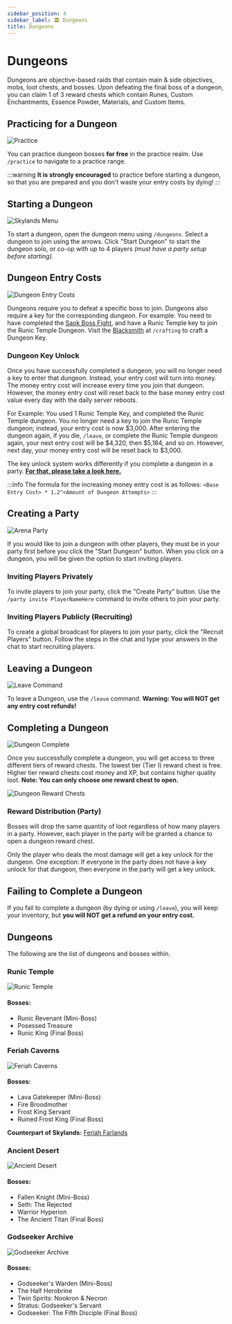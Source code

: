 ```yaml
---
sidebar_position: 4
sidebar_label: 🏛️ Dungeons
title: Dungeons
---
```


# Dungeons

Dungeons are objective-based raids that contain main & side objectives, mobs, loot chests, and bosses. Upon defeating the final boss of a dungeon, you can claim 1 of 3 reward chests which contain Runes, Custom Enchantments, Essence Powder, Materials, and Custom Items.

## Practicing for a Dungeon
![Practice](./img/bosses/practice.png)

You can practice dungeon bosses **for free** in the practice realm. Use `/practice` to navigate to a practice range.

:::warning
**It is strongly encouraged** to practice before starting a dungeon, so that you are prepared and you don't waste your entry costs by dying!
:::

## Starting a Dungeon
![Skylands Menu](./img/dungeons/skylands-menu.png)

To start a dungeon, open the dungeon menu using `/dungeons`. Select a dungeon to join using the arrows. Click "Start Dungeon" to start the dungeon solo, or co-op with up to 4 players _(must have a party setup before starting)._

## Dungeon Entry Costs
![Dungeon Entry Costs](./img/dungeons/dungeon-entry-cost.png)

Dungeons require you to defeat a specific boss to join. Dungeons also require a key for the corresponding dungeon. For example: You need to have completed the [Saok Boss Fight](../gameplay-mechanics/boss-fights.md), and have a Runic Temple key to join the Runic Temple Dungeon. Visit the [Blacksmith](../custom-items/custom-items.md/#crafting-custom-items) at `/crafting` to craft a Dungeon Key.

### Dungeon Key Unlock
Once you have successfully completed a dungeon, you will no longer need a key to enter that dungeon. Instead, your entry cost will turn into money. The money entry cost will increase every time you join that dungeon. However, the money entry cost will reset back to the base money entry cost value every day with the daily server reboots.

For Example: You used 1 Runic Temple Key, and completed the Runic Temple dungeon. You no longer need a key to join the Runic Temple dungeon; instead, your entry cost is now $3,000. After entering the dungeon again, if you die, `/leave`, or complete the Runic Temple dungeon again, your next entry cost will be $4,320, then $5,184, and so on. However, next day, your money entry cost will be reset back to $3,000.

The key unlock system works differently if you complete a dungeon in a party. [**For that, please take a look here.**](#reward-distribution-party)

:::info
The formula for the increasing money entry cost is as follows: `<Base Entry Cost> * 1.2^<Amount of Dungeon Attempts>`
:::

## Creating a Party
![Arena Party](./img/dungeons/join_dungeon.png)

If you would like to join a dungeon with other players, they must be in your party first before you click the "Start Dungeon" button. When you click on a dungeon, you will be given the option to start inviting players.

### Inviting Players Privately
To invite players to join your party, click the "Create Party" button. Use the `/party invite PlayerNameHere` command to invite others to join your party.

### Inviting Players Publicly (Recruiting)
To create a global broadcast for players to join your party, click the "Recruit Players" button. Follow the steps in the chat and type your answers in the chat to start recruiting players.

## Leaving a Dungeon
![Leave Command](./img/dungeons/leave.png)

To leave a Dungeon, use the `/leave` command. **Warning: You will NOT get any entry cost refunds!**

## Completing a Dungeon
![Dungeon Complete](./img/dungeons/dungeon_complete.png)

Once you successfully complete a dungeon, you will get access to three different tiers of reward chests. The lowest tier (Tier I) reward chest is free. Higher tier reward chests cost money and XP, but contains higher quality loot. **Note: You can only choose one reward chest to open.**

![Dungeon Reward Chests](./img/dungeons/dungeon_reward_chest.png)

### Reward Distribution (Party)
Bosses will drop the same quantity of loot regardless of how many players in a party. However, each player in the party will be granted a chance to open a dungeon reward chest.

Only the player who deals the most damage will get a key unlock for the dungeon. One exception: If everyone in the party does not have a key unlock for that dungeon, then everyone in the party will get a key unlock.

## Failing to Complete a Dungeon
If you fail to complete a dungeon (by dying or using `/leave`), you will keep your inventory, but **you will NOT get a refund on your entry cost.**

## Dungeons
The following are the list of dungeons and bosses within.
### Runic Temple
![Runic Temple](./img/dungeons/runictemple.png)

#### Bosses:
- Runic Revenant (Mini-Boss)
- Posessed Treasure
- Runic King (Final Boss)

### Feriah Caverns
![Feriah Caverns](./img/dungeons/feriahcaverns.png)

#### Bosses:
- Lava Gatekeeper (Mini-Boss)
- Fire Broodmother
- Frost King Servant
- Ruined Frost King (Final Boss)

**Counterpart of Skylands:** [Feriah Farlands](../worlds/skylands.md)

### Ancient Desert
![Ancient Desert](./img/dungeons/ancientdesert.png)

#### Bosses:
- Fallen Knight (Mini-Boss)
- Seth: The Rejected
- Warrior Hyperion
- The Ancient Titan (Final Boss)

### Godseeker Archive
![Godseeker Archive](./img/dungeons/godseekerarchive.png)

#### Bosses:
- Godseeker's Warden (Mini-Boss)
- The Half Herobrine
- Twin Spirits: Nookron & Necron
- Stratus: Godseeker's Servant
- Godseeker: The Fifth Disciple (Final Boss)